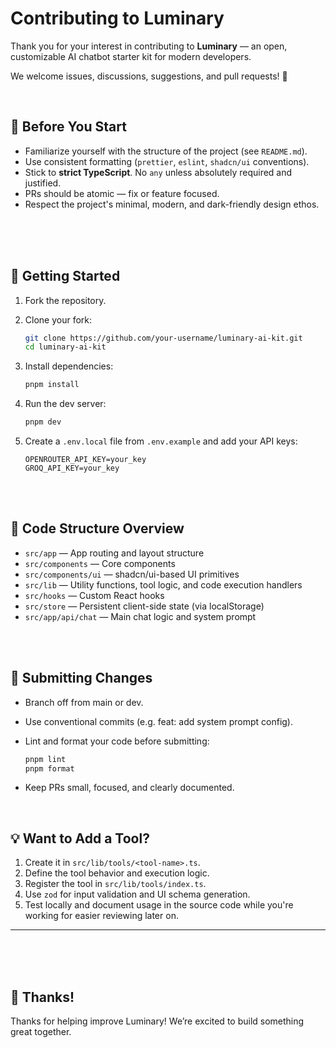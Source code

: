 # Contributing to Luminary

Thank you for your interest in contributing to **Luminary** — an open, customizable AI chatbot starter kit for modern developers.

We welcome issues, discussions, suggestions, and pull requests! 🚀


<br />

## 🧠 Before You Start

- Familiarize yourself with the structure of the project (see `README.md`).
- Use consistent formatting (`prettier`, `eslint`, `shadcn/ui` conventions).
- Stick to **strict TypeScript**. No `any` unless absolutely required and justified.
- PRs should be atomic — fix or feature focused.
- Respect the project's minimal, modern, and dark-friendly design ethos.

<br />
<br />
<br />

## 🚀 Getting Started

1. Fork the repository.
2. Clone your fork:
   ```bash
   git clone https://github.com/your-username/luminary-ai-kit.git
   cd luminary-ai-kit
   ```

3. Install dependencies:
   ```bash
   pnpm install
   ```

4. Run the dev server:
   ```bash
   pnpm dev
   ```

5. Create a `.env.local` file from `.env.example` and add your API keys:
   ```
   OPENROUTER_API_KEY=your_key
   GROQ_API_KEY=your_key
    ```

<br />
<br />


## 📁 Code Structure Overview

- `src/app` — App routing and layout structure
- `src/components` — Core components
- `src/components/ui` — shadcn/ui-based UI primitives
- `src/lib` — Utility functions, tool logic, and code execution handlers
- `src/hooks` — Custom React hooks
- `src/store` — Persistent client-side state (via localStorage)
- `src/app/api/chat` — Main chat logic and system prompt

<br />
<br />

## 📌 Submitting Changes

- Branch off from main or dev.
- Use conventional commits (e.g. feat: add system prompt config).
- Lint and format your code before submitting:
  ```bash
  pnpm lint
  pnpm format
  ```

- Keep PRs small, focused, and clearly documented.


<br />


## 💡 Want to Add a Tool?

1. Create it in `src/lib/tools/<tool-name>.ts`.
2. Define the tool behavior and execution logic.
3. Register the tool in `src/lib/tools/index.ts`.
4. Use `zod` for input validation and UI schema generation.
5. Test locally and document usage in the source code while you're working for easier reviewing later on.

---

<br />
<br />
<br />

## 🙏 Thanks!

Thanks for helping improve Luminary! We’re excited to build something great together.
